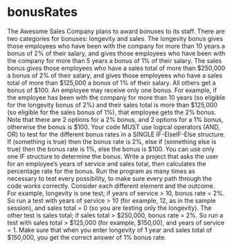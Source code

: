 # bonusRates
The Awesome Sales Company plans to award bonuses to its staff. There are two categories for bonuses: longevity and sales. The longevity bonus gives those employees who have been with the company for more than 10 years a bonus of 2% of their salary, and gives those employees who have been with the company for more than 5 years a bonus of 1% of their salary. The sales bonus gives those employees who have a sales total of more than $250,000 a bonus of 2% of their salary, and gives those employees who have a sales total of more than $125,000 a bonus of 1% of their salary. All others get a bonus of $100. An employee may receive only one bonus. For example, if the employee has been with the company for more than 10 years (so eligible for the longevity bonus of 2%) and their sales total is more than $125,000 (so eligible for the sales bonus of 1%), that employee gets the 2% bonus.  Note that there are 2 options for a 2% bonus, and 2 options for a 1% bonus, otherwise the bonus is $100. Your code MUST use logical operators (AND, OR) to test for the different bonus rates in a SINGLE IF-ElseIF-Else structure. If (something is true) then the bonus rate is 2%, else if (something else is true) then the bonus rate is 1%, else the bonus is $100. You can use only one IF structure to determine the bonus.  Write a project that asks the user for an employee’s years of service and sales total, then calculates the percentage rate for the bonus. Run the program as many times as necessary to test every possibility, to make sure every path through the code works correctly. Consider each different element and the outcome. For example, longevity is one test; if years of service > 10, bonus rate = 2%. So run a test with years of service > 10 (for example, 12, as in the sample session), and sales total = 0 (so you are testing only the longevity). The other test is sales total; if sales total > $250,000, bonus rate = 2%. So run a test with sales total > $125,000 (for example, $150,00), and years of service = 1. Make sure that when you enter longevity of 1 year and sales total of $150,000, you get the correct answer of 1% bonus rate.
